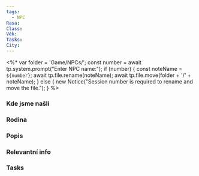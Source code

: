 ```yaml
---
tags:
  - NPC
Rasa: 
Class: 
Věk: 
Tasks: 
City:
---
```

<%* var folder = 'Game/NPCs/';
const number = await tp.system.prompt("Enter NPC name:");
if (number) {
const noteName = `${number}`;
await tp.file.rename(noteName);
await tp.file.move(folder + '/' + noteName);
} else {
new Notice("Session number is required to rename and move the file.");
} %>
### Kde jsme našli


### Rodina


### Popis


### Relevantní info


### Tasks